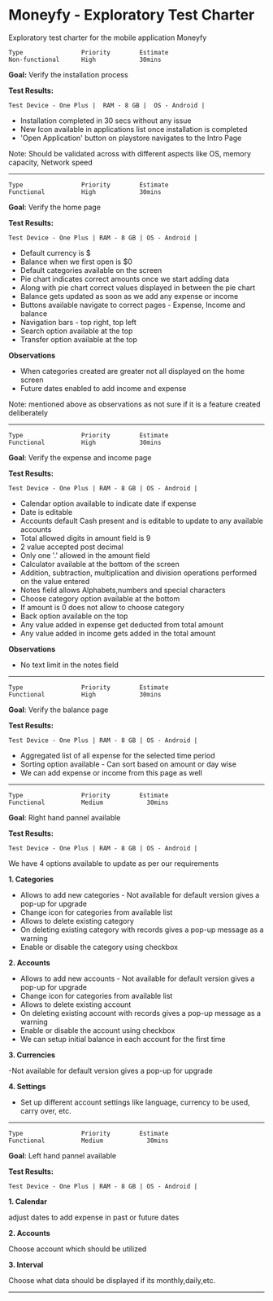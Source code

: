 # **Moneyfy - Exploratory Test Charter**

Exploratory test charter for the mobile application Moneyfy

```
Type                Priority        Estimate
Non-functional      High            30mins
```
**Goal:**
Verify the installation process

**Test Results:**

`Test Device - One Plus | 
RAM - 8 GB | 
OS - Android |`
- Installation completed in 30 secs without any issue
- New Icon available in applications list once installation is completed
- 'Open Application' button on playstore navigates to the Intro Page

Note: Should be validated across with different aspects like OS, memory capacity, Network speed 

-----------------------------------------------------------------------
```
Type                Priority        Estimate
Functional          High            30mins
```
**Goal**: 
Verify the home page

**Test Results:**

`Test Device - One Plus | RAM - 8 GB | OS - Android |
`

- Default currency is $
- Balance when we first open is $0
- Default categories available on the screen 
- Pie chart indicates correct amounts once we start adding data
- Along with pie chart correct values displayed in between the pie chart
- Balance gets updated as soon as we add any expense or income
- Buttons available navigate to correct pages - Expense, Income and balance
- Navigation bars - top right, top left
- Search option available at the top
- Transfer option available at the top
  
**Observations**

- When categories created are greater not all displayed on the home screen
- Future dates enabled to add income and expense

Note: mentioned above as observations as not sure if it is a feature created deliberately

--------------------------------------------------------------------------
```
Type                Priority        Estimate
Functional          High            30mins
```
**Goal**:
Verify the expense and income page

**Test Results:**

`Test Device - One Plus | RAM - 8 GB | OS - Android |
`
- Calendar option available to indicate date if expense
- Date is editable
- Accounts default Cash present and is editable to update to any available accounts
- Total allowed digits in amount field is 9
- 2 value accepted post decimal
- Only one '.' allowed in the amount field
- Calculator available at the bottom of the screen
- Addition, subtraction, multiplication and division operations performed on the value entered
- Notes field allows Alphabets,numbers and special characters
- Choose category option available at the bottom 
- If amount is 0 does not allow to choose category
- Back option available on the top
- Any value added in expense get deducted from total amount
- Any value added in income gets added in the total amount

**Observations**

- No text limit in the notes field

----------------------------------------------------------------------

```
Type                Priority        Estimate
Functional          High            30mins
```
**Goal**:
Verify the balance page

**Test Results:**

`Test Device - One Plus | RAM - 8 GB | OS - Android |
`
- Aggregated list of all expense for the selected time period
- Sorting option available - Can sort based on amount or day wise
- We can add expense or income from this page as well

----------------------------------------------------
```
Type                Priority        Estimate
Functional          Medium            30mins
```
**Goal**:
Right hand pannel available

**Test Results:**

`Test Device - One Plus | RAM - 8 GB | OS - Android |
`

We have 4 options available to update as per our requirements

**1. Categories**

- Allows to add new categories - Not available for default version gives a pop-up for upgrade
- Change icon for categories from available list
- Allows to delete existing category 
- On deleting existing category with records gives a pop-up message as a warning
- Enable or disable the category using checkbox

**2. Accounts**
- Allows to add new accounts - Not available for default version gives a pop-up for upgrade
- Change icon for categories from available list
- Allows to delete existing account
- On deleting existing account with records gives a pop-up message as a warning
- Enable or disable the account using checkbox
- We can setup initial balance in each account for the first time

**3. Currencies**

-Not available for default version gives a pop-up for upgrade

**4. Settings**
- Set up different account settings like language, currency to be used, carry over, etc.

----------------------------------------------------
```
Type                Priority        Estimate
Functional          Medium            30mins
```
**Goal**:
Left hand pannel available

**Test Results:**

`Test Device - One Plus | RAM - 8 GB | OS - Android |
`

**1. **Calendar**** 

adjust dates to add expense in past or future dates

**2. **Accounts****  
 
Choose account which should be utilized

**3. **Interval****  
 
Choose what data should be displayed if its monthly,daily,etc.

--------------------------------------------------
